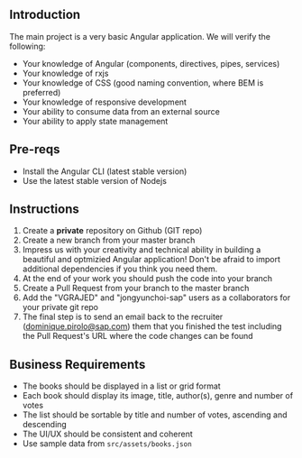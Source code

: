 ## Introduction

The main project is a very basic Angular application. We will verify the following:

* Your knowledge of Angular (components, directives, pipes, services)
* Your knowledge of rxjs
* Your knowledge of CSS (good naming convention, where BEM is preferred)
* Your knowledge of responsive development
* Your ability to consume data from an external source
* Your ability to apply state management

## Pre-reqs

* Install the Angular CLI (latest stable version)
* Use the latest stable version of Nodejs

## Instructions

1. Create a **private** repository on Github (GIT repo)
2. Create a new branch from your master branch
3. Impress us with your creativity and technical ability in building a beautiful and optmizied Angular application! Don't be afraid to import additional dependencies if you think you need them.
3. At the end of your work you should push the code into your branch
4. Create a Pull Request from your branch to the master branch
5. Add the "VGRAJED" and "jongyunchoi-sap" users as a collaborators for your private git repo
6. The final step is to send an email back to the recruiter (dominique.pirolo@sap.com) them that you finished the test including the Pull Request's URL where the code changes can be found

## Business Requirements

* The books should be displayed in a list or grid format
* Each book should display its image, title, author(s), genre and number of votes
* The list should be sortable by title and number of votes, ascending and descending
* The UI/UX should be consistent and coherent
* Use sample data from `src/assets/books.json`